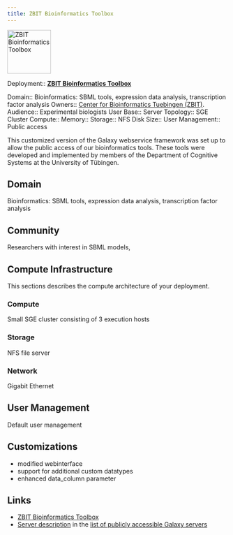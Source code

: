 ```yaml
---
title: ZBIT Bioinformatics Toolbox
---
```

<div class='center'>
<a href='http://webservices.cs.uni.tuebingen.de/'><img src="/src/community/deployment/zbit-bioinformatics-toolbox/webservices_logo_compact_border.png" alt="ZBIT Bioinformatics Toolbox" height="100" /></a>
</div>





<div class='deploymentbox'>

 Deployment:: **[ZBIT Bioinformatics Toolbox](/src/community/deployment/zbit-bioinformatics-toolbox/index.md)**

 Domain:: Bioinformatics: SBML tools, expression data analysis, transcription factor analysis
 Owners:: [Center for Bioinformatics Tuebingen (ZBIT)](http://www.zbit.uni-tuebingen.de).
 Audience:: Experimental biologists
 User Base:: 
 Server Topology:: SGE Cluster
 Compute:: 
 Memory:: 
 Storage:: NFS
 Disk Size:: 
 User Management:: Public access
</div>

This customized version of the Galaxy webservice framework was set up to allow the public access of our bioinformatics tools. These tools were developed and implemented by members of the Department of Cognitive Systems at the University of Tübingen.

## Domain

Bioinformatics: SBML tools, expression data analysis, transcription factor analysis

## Community

Researchers with interest in SBML models, 

## Compute Infrastructure

This sections describes the compute architecture of your deployment.

### Compute

Small SGE cluster consisting of 3 execution hosts

### Storage

NFS file server

### Network

Gigabit Ethernet

## User Management

Default user management

## Customizations

* modified webinterface
* support for additional custom datatypes
* enhanced data_column parameter

## Links

* [ZBIT Bioinformatics Toolbox](http://webservices.cs.uni-tuebingen.de)
* [Server description](/src/public-galaxy-servers/index.md#zbit-bioinformatics-toolbox) in the [list of publicly accessible Galaxy servers](/src/public-galaxy-servers/index.md)
